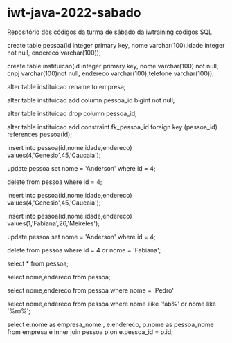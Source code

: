 # iwt-java-2022-sabado
Repositório dos códigos da turma de sábado da iwtraining
 códigos SQL 
 
 create table pessoa(id integer primary key, nome varchar(100),idade integer not null, endereco varchar(100));

create table instituicao(id integer primary key, nome varchar(100) not null, cnpj varchar(100)not null, endereco varchar(100),telefone varchar(100));

alter table instituicao rename to empresa;

alter table instituicao add column pessoa_id bigint not null;

alter table instituicao  drop column pessoa_id;

alter table instituicao add constraint fk_pessoa_id foreign key (pessoa_id) references pessoa(id);

insert into pessoa(id,nome,idade,endereco) values(4,'Genesio',45,'Caucaia');
			
update pessoa set nome = 'Anderson' where id = 4;		

delete from pessoa where id = 4;

insert into pessoa(id,nome,idade,endereco) values(4,'Genesio',45,'Caucaia');
		
insert into pessoa(id,nome,idade,endereco) values(1,'Fabiana',26,'Meireles');		
			
update pessoa set nome = 'Anderson' where id = 4;		

delete from pessoa where id = 4 or nome = 'Fabiana';

select * from pessoa;
	
select nome,endereco from pessoa;

select nome,endereco from pessoa where nome = 'Pedro'

select nome,endereco from pessoa where nome ilike 'fab%' or nome like '%ro%';

select e.nome as empresa_nome , e.endereco, p.nome as pessoa_nome  from empresa e inner join pessoa p on e.pessoa_id = p.id; 

